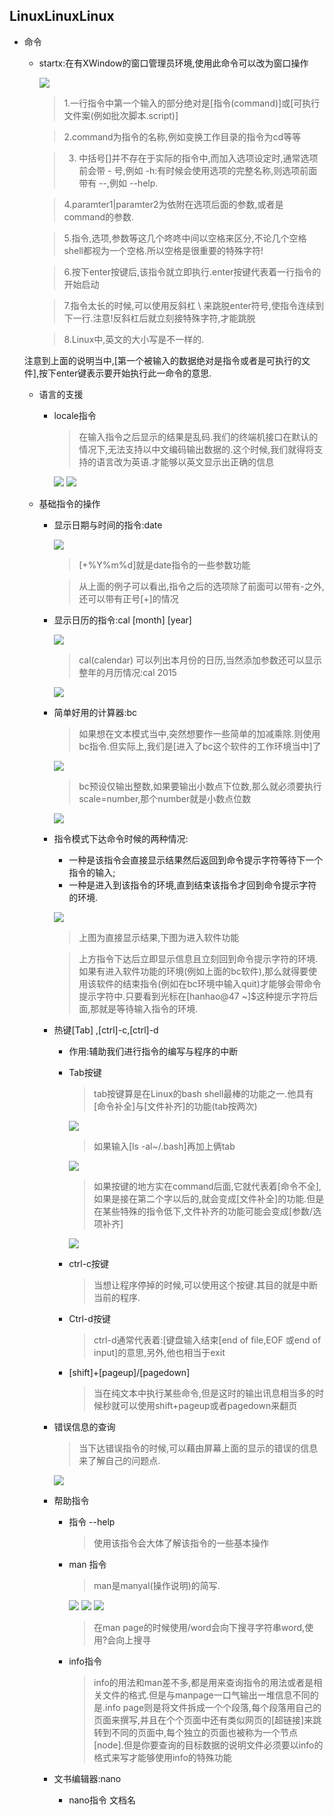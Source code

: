 ## LinuxLinuxLinux
+ 命令
  - startx:在有XWindow的窗口管理员环境,使用此命令可以改为窗口操作

    ![](/images/Linux指令.png)
    > 1.一行指令中第一个输入的部分绝对是[指令(command)]或[可执行文件案(例如批次脚本.script)]

    > 2.command为指令的名称,例如变换工作目录的指令为cd等等

    > 3. 中括号[]并不存在于实际的指令中,而加入选项设定时,通常选项前会带 - 号,例如 -h:有时候会使用选项的完整名称,则选项前面带有 --,例如 --help.

    > 4.paramter1|paramter2为依附在选项后面的参数,或者是command的参数.

    > 5.指令,选项,参数等这几个咚咚中间以空格来区分,不论几个空格shell都视为一个空格.所以空格是很重要的特殊字符!

    > 6.按下enter按键后,该指令就立即执行.enter按键代表着一行指令的开始启动

    > 7.指令太长的时候,可以使用反斜杠 \ 来跳脱enter符号,使指令连续到下一行.注意!反斜杠后就立刻接特殊字符,才能跳脱

    > 8.Linux中,英文的大小写是不一样的.

  注意到上面的说明当中,[第一个被输入的数据绝对是指令或者是可执行的文件],按下enter键表示要开始执行此一命令的意思.
  + 语言的支援
    - locale指令
      > 在输入指令之后显示的结果是乱码.我们的终端机接口在默认的情况下,无法支持以中文编码输出数据的.这个时候,我们就得将支持的语言改为英语.才能够以英文显示出正确的信息

      ![](/images/locale指令1.png)
      ![](/images/locale指令2.png)

  + 基础指令的操作
    - 显示日期与时间的指令:date

        ![](/images/date指令.png)
      > [+%Y%m%d]就是date指令的一些参数功能

      > 从上面的例子可以看出,指令之后的选项除了前面可以带有-之外,还可以带有正号[+]的情况

    - 显示日历的指令:cal [month] [year]

      ![](/images/cal.png)
      > cal(calendar) 可以列出本月份的日历,当然添加参数还可以显示整年的月历情况:cal 2015

      ![](/images/calpam.png)

    - 简单好用的计算器:bc
      > 如果想在文本模式当中,突然想要作一些简单的加减乘除.则使用bc指令.但实际上,我们是[进入了bc这个软件的工作环境当中]了

        ![](/images/bc_quit.png)

      >  bc预设仅输出整数,如果要输出小数点下位数,那么就必须要执行scale=number,那个number就是小数点位数

        ![](/images/scale.png)

    + 指令模式下达命令时候的两种情况:
      - 一种是该指令会直接显示结果然后返回到命令提示字符等待下一个指令的输入;
      - 一种是进入到该指令的环境,直到结束该指令才回到命令提示字符的环境.

      ![](/images/指令模式.png)
        > 上图为直接显示结果,下图为进入软件功能

        > 上方指令下达后立即显示信息且立刻回到命令提示字符的环境.如果有进入软件功能的环境(例如上面的bc软件),那么就得要使用该软件的结束指令(例如在bc环境中输入quit)才能够会带命令提示字符中.只要看到光标在[hanhao@47 ~]$这种提示字符后面,那就是等待输入指令的环境.

    + 热键[Tab] ,[ctrl]-c,[ctrl]-d
      - 作用:辅助我们进行指令的编写与程序的中断
      - Tab按键
        > tab按键算是在Linux的bash shell最棒的功能之一.他具有[命令补全]与[文件补齐]的功能(tab按两次)

        ![](/images/tab.png)

        > 如果输入[ls -al~/.bash]再加上俩tab

        ![](/images/tabfile.png)
        > 如果按键的地方实在command后面,它就代表着[命令不全],
        如果是接在第二个字以后的,就会变成[文件补全]的功能.但是在某些特殊的指令低下,文件补齐的功能可能会变成[参数/选项补齐]

        ![](/images/tabdate.png)

      - ctrl-c按键
        > 当想让程序停掉的时候,可以使用这个按键.其目的就是中断当前的程序.

      - Ctrl-d按键
        > ctrl-d通常代表着:[键盘输入结束[end of file,EOF 或end of input]的意思,另外,他也相当于exit

      - [shift]+[pageup]/[pagedown]
        > 当在纯文本中执行某些命令,但是这时的输出讯息相当多的时候秒就可以使用shift+pageup或者pagedown来翻页

    + 错误信息的查询
      > 当下达错误指令的时候,可以藉由屏幕上面的显示的错误的信息来了解自己的问题点.

      ![](/images/wrong.png)

    + 帮助指令
      - 指令 --help
        > 使用该指令会大体了解该指令的一些基本操作

      - man 指令
        > man是manyal(操作说明)的简写.

        ![](/images/man1.png)
        ![](/images/man2.png)
        ![](/images/man3.png)

        > 在man page的时候使用/word会向下搜寻字符串word,使用?会向上搜寻

      - info指令
        > info的用法和man差不多,都是用来查询指令的用法或者是相关文件的格式.但是与manpage一口气输出一堆信息不同的是.info page则是将文件拆成一个个段落,每个段落用自己的页面来撰写,并且在个个页面中还有类似网页的[超链接]来跳转到不同的页面中,每个独立的页面也被称为一个节点[node].但是你要查询的目标数据的说明文件必须要以info的格式来写才能够使用info的特殊功能

    + 文书编辑器:nano
      - nano指令 文档名
      
